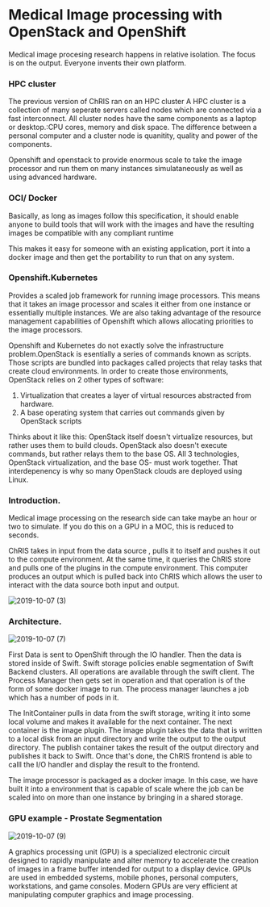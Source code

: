 # Medical Image processing with OpenStack and OpenShift


Medical image procesing research happens in relative isolation. The focus is on the output.
Everyone invents their own platform.


### HPC cluster

The previous version of ChRIS ran on an HPC cluster
A HPC cluster is a collection of many seperate servers called nodes which are connected via a fast interconnect.
All cluster nodes have the same components as a laptop or desktop.:CPU cores, memory and disk space. The difference between a personal computer and a cluster node is quanitity, quality and power of the components.

Openshift and openstack to provide enormous scale to take the image processor and run them on many instances simulataneously as well as using advanced hardware.

### OCI/ Docker

Basically, as long as images follow this specification, it should enable anyone to build tools that will work with the images and have the resulting images be compatible with any compliant runtime

This makes it easy for someone with an existing application, port it into a docker image and then get the portability to run that on any system.

### Openshift.Kubernetes

Provides a scaled job framework for running image processors. This means that it takes an image processor and scales it either from one instance or essentially multiple instances. We are also taking advantage of the resource management capabilities of Openshift which allows allocating priorities to the image processors.

Openshift and Kubernetes do not exactly solve the infrastructure problem.OpenStack is esentially a series of commands known as scripts. Those scripts are bundled into packages called projects
that relay tasks that create cloud environments. In order to create those environments, OpenStack relies on 2 other types of software:

1. Virtualization that creates a layer of virtual resources abstracted from hardware.
2. A base operating system that carries out commands given by OpenStack scripts

Thinks about it like this: OpenStack itself doesn't virtualize resources, but rather uses them to build clouds.
OpenStack also doesn't execute commands, but rather relays them to the base OS. All 3 technologies, OpenStack virtualization, and the base OS- must work together. That interdepenency is why so many OpenStack clouds are deployed using Linux.


### Introduction.

Medical image processing on the research side can take maybe an hour or two to simulate. If you do this on a GPU in a MOC, this is reduced to seconds.

ChRIS takes in input from the data source , pulls it to itself and pushes it out to the compute environment. At the same time, it queries the ChRIS store and pulls one of the plugins in the compute environment. This computer produces an output which is pulled back into ChRIS which allows the user to interact with the data source both input and output.

![2019-10-07 (3)](https://user-images.githubusercontent.com/15992276/66349879-63eef580-e949-11e9-9ed3-3a681c153d4a.png)

### Architecture.

![2019-10-07 (7)](https://user-images.githubusercontent.com/15992276/66349878-63eef580-e949-11e9-9c3f-1cef2a5c4c22.png)

First Data is sent to OpenShift through the IO handler. Then the data is stored inside of Swift. Swift storage policies enable segmentation of Swift Backend clusters. All operations are available through the swift client.
The Process Manager then gets set in operation and that operation is of the form of some docker image to run. The process manager launches a job which has a number of pods in it.

The InitContainer pulls in data from the swift storage, writing it into some local volume and makes it available for the next container. The next container is the image plugin.
The image plugin takes the data that is written to a local disk from an input directory and write the output to the output directory. The publish container takes the result of the output directory and publishes it back to Swift. Once that's done, the ChRIS frontend is able to calll the I/O handler and display the result to the frontend.

The image processor is packaged as a docker image. In this case, we have built it into a environment that is capable of scale where the job can be scaled into on more than one instance by bringing in a shared storage.

### GPU example - Prostate Segmentation

![2019-10-07 (9)](https://user-images.githubusercontent.com/15992276/66349877-63eef580-e949-11e9-903e-1fe02d4b8c00.png)


A graphics processing unit (GPU) is a specialized electronic circuit designed to rapidly manipulate and alter memory to accelerate the creation of images in a frame buffer intended for output to a display device. GPUs are used in embedded systems, mobile phones, personal computers, workstations, and game consoles. Modern GPUs are very efficient at manipulating computer graphics and image processing.
